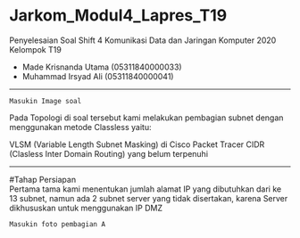 # Jarkom_Modul4_Lapres_T19
Penyelesaian Soal Shift 4 Komunikasi Data dan Jaringan Komputer 2020\
Kelompok T19
  * Made Krisnanda Utama (05311840000033)
  * Muhammad Irsyad Ali (05311840000041)


---
```
Masukin Image soal
```
Pada Topologi di soal tersebut kami melakukan pembagian subnet dengan menggunakan metode Classless yaitu:

VLSM (Variable Length Subnet Masking) di Cisco Packet Tracer
CIDR (Clasless Inter Domain Routing) yang belum terpenuhi

---
#Tahap Persiapan  
Pertama tama kami menentukan jumlah alamat IP yang dibutuhkan dari ke 13 subnet, namun ada 2 subnet server yang tidak disertakan, karena Server dikhususkan untuk menggunakan IP 
DMZ

```
Masukin foto pembagian A
```
